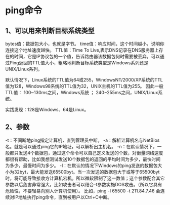 # ping命令

## 1、可以用来判断目标系统类型
bytes值：数据包大小，也就是字节。
time值：响应时间，这个时间越小，说明你连接这个地址速度越快。
TTL值：Time To Live,表示DNS记录在DNS服务器上存在的时间，它是IP协议包的一个值，告诉路由器该数据包何时需要被丢弃。可以通过Ping返回的TTL值大小，粗略地判断目标系统类型是Windows系列还是UNIX/Linux系列。

默认情况下，Linux系统的TTL值为64或255，WindowsNT/2000/XP系统的TTL值为128，Windows98系统的TTL值为32，UNIX主机的TTL值为255。
因此一般TTL值：
100~130ms之间，Windows系统 ；
240~255ms之间，UNIX/Linux系统。


实践发现：128是Windows、64是Linux。

## 2、参数
-t：不间断地ping指定计算机，直到管理员中断。
-a：解析计算机名与NetBios名。就是可以通过ping它的IP地址，可以解析出主机名。
-n：在默认情况下，一般都只发送4个数据包，通过这个命令可以自己定义发送的个数，对衡量网络速度都很有帮助，比如我想测试发送10个数据包的返回的平均时间为多少，最快时间为多少，最慢时间为多少。
-l：在默认的情况下Windows的ping发送的数据包大小为32byt，最大能发送65500byt。当一次发送的数据包大于或等于65500byt时，将可能导致接收方计算机宕机。所以微软限制了这一数值；这个参数配合其它参数以后危害非常强大，比如攻击者可以结合-t参数实施DOS攻击。（所以它具有危险性，不要轻易向别人计算机使用）。
比如，ping -l 65500 -t 211.84.7.46
会连续对IP地址执行ping命令，直到被用户以Ctrl+C中断。


